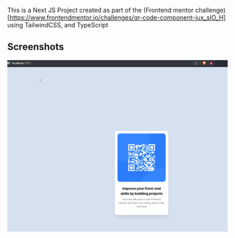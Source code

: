 This is a Next JS Project created as part of the (Frontend mentor challenge)[https://www.frontendmentor.io/challenges/qr-code-component-iux_sIO_H] using TailwindCSS, and TypeScript

## Screenshots
![sample](./sample.png)
